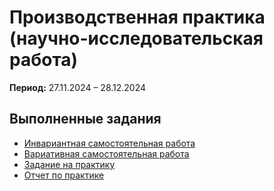 # Производственная практика (научно-исследовательская работа)  
**Период:** 27.11.2024 – 28.12.2024  

## Выполненные задания  

- [Инвариантная самостоятельная работа](https://github.com/RamazSafin/PTP-8sem/blob/main/ИСР%20Сафин.docx)  
- [Вариативная самостоятельная работа](https://github.com/RamazSafin/PTP-8sem/blob/main/ВСР%20Сафин.docx)  
- [Задание на практику](https://github.com/RamazSafin/PTP-8sem/blob/main/задание_НИР_СафинРМ.docx)  
- [Отчет по практике](https://github.com/RamazSafin/PTP-8sem/blob/main/отчет_НИР_СафинРМ.docx)  
